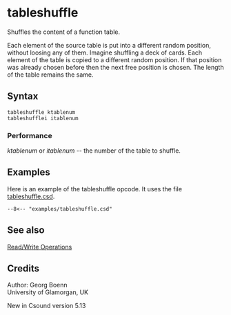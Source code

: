 <!--
id:tableshuffle
category:Miscellaneous
-->
# tableshuffle
Shuffles the content of a function table.

Each element of the source table is put into a different random position, without loosing any of them. Imagine shuffling a deck of cards. Each element of the table is copied to a different random position. If that position was already chosen before then the next free position is chosen. The length of the table remains the same.

## Syntax
``` csound-orc
tableshuffle ktablenum
tableshufflei itablenum
```

### Performance

_ktablenum_ or _itablenum_
-- the number of the table to shuffle.

## Examples

Here is an example of the tableshuffle opcode. It uses the file [tableshuffle.csd](../../examples/tableshuffle.csd).

``` csound-csd title="Example of the tableshuffle opcode." linenums="1"
--8<-- "examples/tableshuffle.csd"
```

## See also

[Read/Write Operations](../../table/readwrit)

## Credits

Author: Georg Boenn <br>
University of Glamorgan, UK<br>

New in Csound version 5.13
